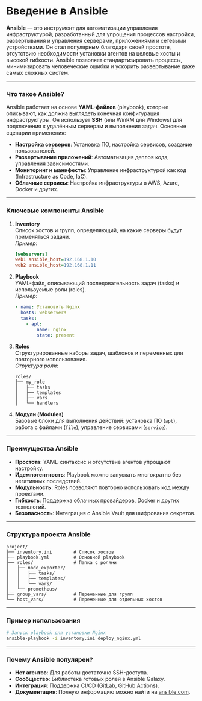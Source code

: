 # Введение в Ansible

**Ansible** — это инструмент для автоматизации управления инфраструктурой, разработанный для упрощения процессов настройки, развертывания и управления серверами, приложениями и сетевыми устройствами. Он стал популярным благодаря своей простоте, отсутствию необходимости установки агентов на целевые хосты и высокой гибкости. Ansible позволяет стандартизировать процессы, минимизировать человеческие ошибки и ускорить развертывание даже самых сложных систем.

---

### **Что такое Ansible?**
Ansible работает на основе **YAML-файлов** (playbook), которые описывают, как должна выглядеть конечная конфигурация инфраструктуры. Он использует **SSH** (или WinRM для Windows) для подключения к удалённым серверам и выполнения задач. Основные сценарии применения:
- **Настройка серверов**: Установка ПО, настройка сервисов, создание пользователей.
- **Развертывание приложений**: Автоматизация деплоя кода, управления зависимостями.
- **Мониторинг и манифесты**: Управление инфраструктурой как код (Infrastructure as Code, IaC).
- **Облачные сервисы**: Настройка инфраструктуры в AWS, Azure, Docker и других.

---

### **Ключевые компоненты Ansible**
1. **Inventory**  
   Список хостов и групп, определяющий, на какие серверы будут применяться задачи.  
   *Пример*:  
   ```ini
   [webservers]
   web1 ansible_host=192.168.1.10
   web2 ansible_host=192.168.1.11
   ```

2. **Playbook**  
   YAML-файл, описывающий последовательность задач (tasks) и используемые роли (roles).  
   *Пример*:  
   ```yaml
   - name: Установить Nginx
     hosts: webservers
     tasks:
       - apt:
           name: nginx
           state: present
   ```

3. **Roles**  
   Структурированные наборы задач, шаблонов и переменных для повторного использования.  
   *Структура роли*:  
   ```plaintext
   roles/
   ├── my_role
   │   ├── tasks
   │   ├── templates
   │   ├── vars
   │   └── handlers
   ```

4. **Модули (Modules)**  
   Базовые блоки для выполнения действий: установка ПО (`apt`), работа с файлами (`file`), управление сервисами (`service`).

---

### **Преимущества Ansible**
- **Простота**: YAML-синтаксис и отсутствие агентов упрощают настройку.  
- **Идемпотентность**: Playbook можно запускать многократно без негативных последствий.  
- **Модульность**: Roles позволяют повторно использовать код между проектами.  
- **Гибкость**: Поддержка облачных провайдеров, Docker и других технологий.  
- **Безопасность**: Интеграция с Ansible Vault для шифрования секретов.

---

### **Структура проекта Ansible**
```plaintext
project/
├── inventory.ini        # Список хостов
├── playbook.yml         # Основной playbook
├── roles/               # Папка с ролями
│   ├── node_exporter/
│   │   ├── tasks/
│   │   ├── templates/
│   │   └── vars/
│   └── prometheus/
├── group_vars/          # Переменные для групп
└── host_vars/           # Переменные для отдельных хостов
```

---

### **Пример использования**
```bash
# Запуск playbook для установки Nginx
ansible-playbook -i inventory.ini deploy_nginx.yml
```

---

### **Почему Ansible популярен?**
- **Нет агентов**: Для работы достаточно SSH-доступа.  
- **Сообщество**: Библиотека готовых ролей в Ansible Galaxy.  
- **Интеграция**: Поддержка CI/CD (GitLab, GitHub Actions).  
- **Документация**: Полную информацию можно найти на [ansible.com](https://docs.ansible.com/).
